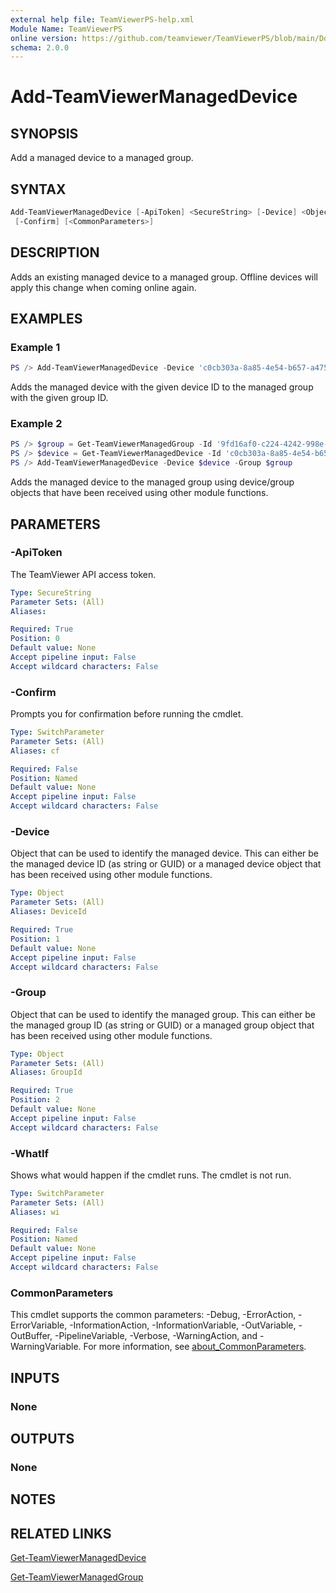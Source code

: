 ```yaml
---
external help file: TeamViewerPS-help.xml
Module Name: TeamViewerPS
online version: https://github.com/teamviewer/TeamViewerPS/blob/main/Docs/Help/Add-TeamViewerManagedDevice.md
schema: 2.0.0
---
```


# Add-TeamViewerManagedDevice

## SYNOPSIS

Add a managed device to a managed group.

## SYNTAX

```powershell
Add-TeamViewerManagedDevice [-ApiToken] <SecureString> [-Device] <Object> [-Group] <Object> [-WhatIf]
 [-Confirm] [<CommonParameters>]
```

## DESCRIPTION

Adds an existing managed device to a managed group.
Offline devices will apply this change when coming online again.

## EXAMPLES

### Example 1

```powershell
PS /> Add-TeamViewerManagedDevice -Device 'c0cb303a-8a85-4e54-b657-a4757c791aef' -Group '9fd16af0-c224-4242-998e-a7138b038dbb'
```

Adds the managed device with the given device ID to the managed group with the
given group ID.

### Example 2

```powershell
PS /> $group = Get-TeamViewerManagedGroup -Id '9fd16af0-c224-4242-998e-a7138b038dbb'
PS /> $device = Get-TeamViewerManagedDevice -Id 'c0cb303a-8a85-4e54-b657-a4757c791aef'
PS /> Add-TeamViewerManagedDevice -Device $device -Group $group
```

Adds the managed device to the managed group using device/group objects that
have been received using other module functions.

## PARAMETERS

### -ApiToken

The TeamViewer API access token.

```yaml
Type: SecureString
Parameter Sets: (All)
Aliases:

Required: True
Position: 0
Default value: None
Accept pipeline input: False
Accept wildcard characters: False
```

### -Confirm

Prompts you for confirmation before running the cmdlet.

```yaml
Type: SwitchParameter
Parameter Sets: (All)
Aliases: cf

Required: False
Position: Named
Default value: None
Accept pipeline input: False
Accept wildcard characters: False
```

### -Device

Object that can be used to identify the managed device.
This can either be the managed device ID (as string or GUID) or a managed device
object that has been received using other module functions.

```yaml
Type: Object
Parameter Sets: (All)
Aliases: DeviceId

Required: True
Position: 1
Default value: None
Accept pipeline input: False
Accept wildcard characters: False
```

### -Group

Object that can be used to identify the managed group.
This can either be the managed group ID (as string or GUID) or a managed group
object that has been received using other module functions.

```yaml
Type: Object
Parameter Sets: (All)
Aliases: GroupId

Required: True
Position: 2
Default value: None
Accept pipeline input: False
Accept wildcard characters: False
```

### -WhatIf

Shows what would happen if the cmdlet runs.
The cmdlet is not run.

```yaml
Type: SwitchParameter
Parameter Sets: (All)
Aliases: wi

Required: False
Position: Named
Default value: None
Accept pipeline input: False
Accept wildcard characters: False
```

### CommonParameters

This cmdlet supports the common parameters: -Debug, -ErrorAction, -ErrorVariable, -InformationAction, -InformationVariable, -OutVariable, -OutBuffer, -PipelineVariable, -Verbose, -WarningAction, and -WarningVariable. For more information, see [about_CommonParameters](http://go.microsoft.com/fwlink/?LinkID=113216).

## INPUTS

### None

## OUTPUTS

### None

## NOTES

## RELATED LINKS

[Get-TeamViewerManagedDevice](Get-TeamViewerManagedDevice.md)

[Get-TeamViewerManagedGroup](Get-TeamViewerManagedDevice.md)
